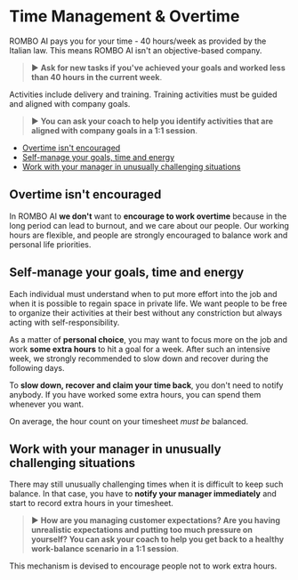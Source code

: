 # Time Management & Overtime

ROMBO AI pays you for your time - 40 hours/week as provided by the Italian law. This means ROMBO AI isn't an objective-based company. 
> ▶️ **Ask for new tasks if you've achieved your goals and worked less than 40 hours in the current week**. 

Activities include delivery and training. Training activities must be guided and aligned with company goals. 

> ▶️ **You can ask your coach to help you identify activities that are aligned with company goals in a 1:1 session**.


- [Overtime isn't encouraged](#overtime-isnt-encouraged)
- [Self-manage your goals, time and energy](#self-manage-your-goals-time-and-energy)
- [Work with your manager in unusually challenging situations](#work-with-your-manager-in-unusually-challenging-situations)

## Overtime isn't encouraged
In ROMBO AI **we don't** want to **encourage to work overtime** because in the long period can lead to burnout, and we care about our people. 
Our working hours are flexible, and people are strongly encouraged to balance work and personal life priorities.


## Self-manage your goals, time and energy
Each individual must understand when to put more effort into the job and when it is possible to regain space in private life. We want people to be free to organize their activities at their best without any constriction but always acting with self-responsibility.

As a matter of **personal choice**, you may want to focus more on the job and work **some extra hours** to hit a goal for a week. After such an intensive week, we strongly recommended to slow down and recover during the following days. 

To **slow down, recover and claim your time back**, you don't need to notify anybody. If you have worked some extra hours, you can spend them whenever you want.

On average, the hour count on your timesheet *must be* balanced.

## Work with your manager in unusually challenging situations
There may still unusually challenging times when it is difficult to keep such balance. In that case, you have to **notify your manager immediately** and start to record extra hours in your timesheet.

> ▶️ **How are you managing customer expectations? Are you having unrealistic expectations and putting too much pressure on yourself? You can ask your coach to help you get back to a healthy work-balance scenario in a 1:1 session**.

This mechanism is devised to encourage people not to work extra hours.
